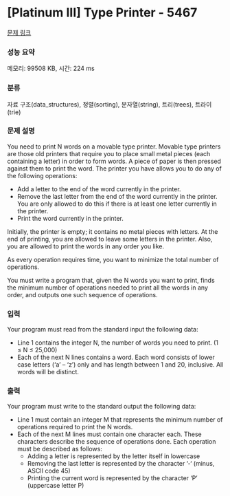 # [Platinum III] Type Printer - 5467 

[문제 링크](https://www.acmicpc.net/problem/5467) 

### 성능 요약

메모리: 99508 KB, 시간: 224 ms

### 분류

자료 구조(data_structures), 정렬(sorting), 문자열(string), 트리(trees), 트라이(trie)

### 문제 설명

<p>You need to print N words on a movable type printer. Movable type printers are those old printers that require you to place small metal pieces (each containing a letter) in order to form words. A piece of paper is then pressed against them to print the word. The printer you have allows you to do any of the following operations:</p>

<ul>
	<li>Add a letter to the end of the word currently in the printer.</li>
	<li>Remove the last letter from the end of the word currently in the printer. You are only allowed to do this if there is at least one letter currently in the printer.</li>
	<li>Print the word currently in the printer.</li>
</ul>

<p>Initially, the printer is empty; it contains no metal pieces with letters. At the end of printing, you are allowed to leave some letters in the printer. Also, you are allowed to print the words in any order you like.</p>

<p>As every operation requires time, you want to minimize the total number of operations.</p>

<p>You must write a program that, given the N words you want to print, finds the minimum number of operations needed to print all the words in any order, and outputs one such sequence of operations.  </p>

### 입력 

 <p>Your program must read from the standard input the following data:</p>

<ul>
	<li>Line 1 contains the integer N, the number of words you need to print. (1 ≤ N ≤ 25,000)</li>
	<li>Each of the next N lines contains a word. Each word consists of lower case letters (‘a’ – ‘z’) only and has length between 1 and 20, inclusive. All words will be distinct.</li>
</ul>

### 출력 

 <p>Your program must write to the standard output the following data:</p>

<ul>
	<li>Line 1 must contain an integer M that represents the minimum number of operations required to print the N words.</li>
	<li>Each of the next M lines must contain one character each. These characters describe the sequence of operations done. Each operation must be described as follows:
	<ul>
		<li>Adding a letter is represented by the letter itself in lowercase</li>
		<li>Removing the last letter is represented by the character ‘‐‘ (minus, ASCII code 45)</li>
		<li>Printing the current word is represented by the character ‘P’ (uppercase letter P)</li>
	</ul>
	</li>
</ul>

